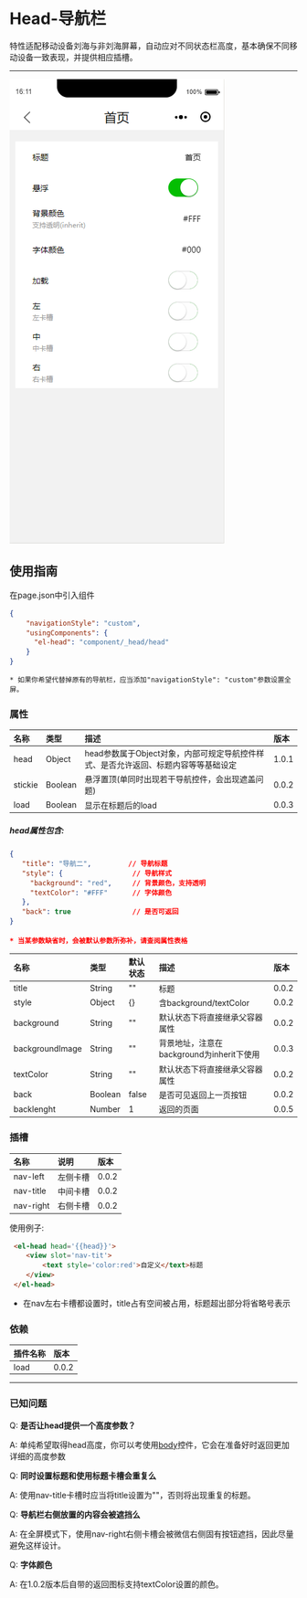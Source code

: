 # Head-导航栏

特性适配移动设备刘海与非刘海屏幕，自动应对不同状态栏高度，基本确保不同移动设备一致表现，并提供相应插槽。

---

![](/assets/head01.png)

## 使用指南

在page.json中引入组件

```json
{
    "navigationStyle": "custom",
    "usingComponents": {
      "el-head": "component/_head/head"
    }
}
```

```
* 如果你希望代替掉原有的导航栏，应当添加"navigationStyle": "custom"参数设置全屏。
```

### 属性

| 名称 | 类型 | 描述 | 版本 |
| :--- | :--- | :--- | :--- |
| head | Object | head参数属于Object对象，内部可规定导航控件样式、是否允许返回、标题内容等等基础设定 | 1.0.1 |
| stickie | Boolean | 悬浮置顶\(单同时出现若干导航控件，会出现遮盖问题\) | 0.0.2 |
| load | Boolean | 显示在标题后的load | 0.0.3 |

##### head属性包含:

```json
{
   "title": "导航二",         // 导航标题
   "style": {                 // 导航样式
     "background": "red",     // 背景颜色，支持透明
     "textColor": "#FFF"      // 字体颜色
   },
   "back": true               // 是否可返回
}

* 当某参数缺省时，会被默认参数所弥补，请查阅属性表格
```

| 名称 | 类型 | 默认状态 | 描述 | 版本 |
| :--- | :--- | :--- | :--- | :--- |
| title | String | "" | 标题 | 0.0.2 |
| style | Object | {} | 含background/textColor | 0.0.2 |
| background | String | "" | 默认状态下将直接继承父容器属性 | 0.0.2 |
| backgroundImage | String | "" | 背景地址，注意在background为inherit下使用 | 0.0.3 |
| textColor | String | "" | 默认状态下将直接继承父容器属性 | 0.0.2 |
| back | Boolean | false | 是否可见返回上一页按钮 | 0.0.2 |
| backlenght | Number | 1 | 返回的页面 | 0.0.5 |

### 插槽

| 名称 | 说明 | 版本 |
| :--- | :--- | :--- |
| nav-left | 左侧卡槽 | 0.0.2 |
| nav-title | 中间卡槽 | 0.0.2 |
| nav-right | 右侧卡槽 | 0.0.2 |

使用例子:

```html
 <el-head head='{{head}}'>
    <view slot='nav-tit'>
        <text style='color:red'>自定义</text>标题
    </view>
 </el-head>
```

* 在nav左右卡槽都设置时，title占有空间被占用，标题超出部分将省略号表示

### 依赖

| 插件名称 | 版本 |
| :--- | :--- |
| load | 0.0.2 |

---

### 已知问题

Q: **是否让head提供一个高度参数？**

A: 单纯希望取得head高度，你可以考使用[body](/content-zhu-ti.md)控件，它会在准备好时返回更加详细的高度参数

Q: **同时设置标题和使用标题卡槽会重复么**

A: 使用nav-title卡槽时应当将title设置为""，否则将出现重复的标题。

Q: **导航栏右侧放置的内容会被遮挡么**

A: 在全屏模式下，使用nav-right右侧卡槽会被微信右侧固有按钮遮挡，因此尽量避免这样设计。

Q: **字体颜色**

A: 在1.0.2版本后自带的返回图标支持textColor设置的颜色。

